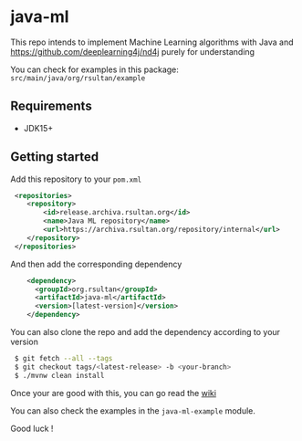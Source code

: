 # java-ml
This repo intends to implement Machine Learning algorithms with Java and https://github.com/deeplearning4j/nd4j purely for understanding

You can check for examples in this package: ``src/main/java/org/rsultan/example``

## Requirements

- JDK15+

## Getting started

Add this repository to your `pom.xml`
```xml
 <repositories>
    <repository>
        <id>release.archiva.rsultan.org</id>
        <name>Java ML repository</name>
        <url>https://archiva.rsultan.org/repository/internal</url>
    </repository>
 </repositories>
```

And then add the corresponding dependency 
```xml
    <dependency>
      <groupId>org.rsultan</groupId>
      <artifactId>java-ml</artifactId>
      <version>[latest-version]</version>
    </dependency>
```

You can also clone the repo and add the dependency according to your version

```bash
 $ git fetch --all --tags
 $ git checkout tags/<latest-release> -b <your-branch>  
 $ ./mvnw clean install
```

Once your are good with this, you can go read the [wiki](https://github.com/remisultan/java-ml/wiki)

You can also check the examples in the `java-ml-example` module.

Good luck !